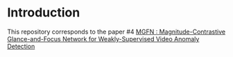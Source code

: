 # Introduction
This repository corresponds to the paper #4 [MGFN : Magnitude-Contrastive Glance-and-Focus Network for Weakly-Supervised Video Anomaly Detection](https://arxiv.org/pdf/2211.15098v1.pdf)

